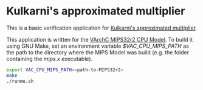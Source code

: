 Kulkarni's approximated multiplier
==================================

This is a basic verification application for
[Kulkarni's approximated multiplier](https://ieeexplore.ieee.org/document/5718826/).

This application is written for the [VArchC MIPS32r2 CPU Model](https://github.com/VArchC/MIPS32r2).
To build it using GNU Make, set an environment variable *$VAC_CPU_MIPS_PATH* as the
path to the directory where the MIPS Model was build (e.g. the folder containing the *mips.x*
executable).
```bash
export VAC_CPU_MIPS_PATH=<path-to-MIPS32r2>
make
./runme.sh
```
